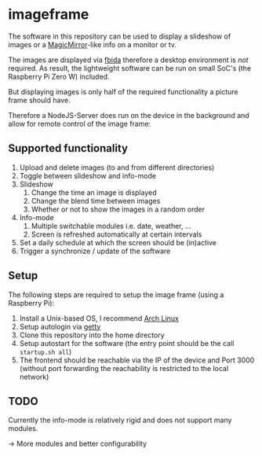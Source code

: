 # imageframe

The software in this repository can be used to display a slideshow of images or a [MagicMirror](https://github.com/MichMich/MagicMirror)-like info on a monitor or tv.

The images are displayed via [fbida](https://github.com/fcarlier/fbida) therefore a desktop environment is _not_ required.
As result, the lightweight software can be run on small SoC's (the Raspberry Pi Zero W) included.

But displaying images is only half of the required functionality a picture frame should have.

Therefore a NodeJS-Server does run on the device in the background and allow for remote control of the image frame:

## Supported functionality
1. Upload and delete images (to and from different directories)
2. Toggle between slideshow and info-mode
3. Slideshow
   1. Change the time an image is displayed
   2. Change the blend time between images
   3. Whether or not to show the images in a random order
4. Info-mode
   1. Multiple switchable modules i.e. date, weather, ...
   2. Screen is refreshed automatically at certain intervals
5. Set a daily schedule at which the screen should be (in)active
6. Trigger a synchronize / update of the software

## Setup
The following steps are required to setup the image frame (using a Raspberry Pi):
1. Install a Unix-based OS, I recommend [Arch Linux](https://archlinuxarm.org/platforms/armv6/raspberry-pi)
2. Setup autologin via [getty](https://wiki.archlinux.org/title/Getty)
3. Clone this repository into the home directory
5. Setup autostart for the software (the entry point should be the call `startup.sh all`)
7. The frontend should be reachable via the IP of the device and Port 3000 (without port forwarding the reachability is restricted to the local network)

## TODO
Currently the info-mode is relatively rigid and does not support many modules.

   -> More modules and better configurability
